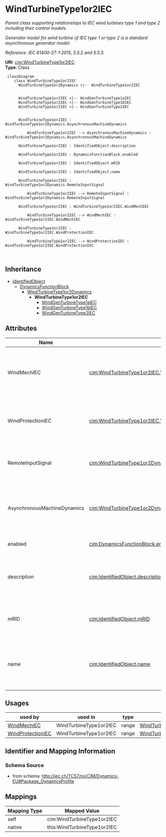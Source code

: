 # WindTurbineType1or2IEC


_Parent class supporting relationships to IEC wind turbines type 1 and type 2 including their control models._

_Generator model for wind turbine of IEC type 1 or type 2 is a standard asynchronous generator model._

_Reference: IEC 61400-27-1:2015, 5.5.2 and 5.5.3._





**URI**: [cim:WindTurbineType1or2IEC](http://iec.ch/TC57/CIM100#WindTurbineType1or2IEC)<br />
**Type**: Class




```mermaid
 classDiagram
    class WindTurbineType1or2IEC
      WindTurbineType1or2Dynamics <|-- WindTurbineType1or2IEC
      

      WindTurbineType1or2IEC <|-- WindGenTurbineType1aIEC
      WindTurbineType1or2IEC <|-- WindGenTurbineType1bIEC
      WindTurbineType1or2IEC <|-- WindGenTurbineType2IEC
      
      
      WindTurbineType1or2IEC : WindTurbineType1or2Dynamics.AsynchronousMachineDynamics
        
          WindTurbineType1or2IEC --> AsynchronousMachineDynamics : WindTurbineType1or2Dynamics.AsynchronousMachineDynamics
        
      WindTurbineType1or2IEC : IdentifiedObject.description
        
      WindTurbineType1or2IEC : DynamicsFunctionBlock.enabled
        
      WindTurbineType1or2IEC : IdentifiedObject.mRID
        
      WindTurbineType1or2IEC : IdentifiedObject.name
        
      WindTurbineType1or2IEC : WindTurbineType1or2Dynamics.RemoteInputSignal
        
          WindTurbineType1or2IEC --> RemoteInputSignal : WindTurbineType1or2Dynamics.RemoteInputSignal
        
      WindTurbineType1or2IEC : WindTurbineType1or2IEC.WindMechIEC
        
          WindTurbineType1or2IEC --> WindMechIEC : WindTurbineType1or2IEC.WindMechIEC
        
      WindTurbineType1or2IEC : WindTurbineType1or2IEC.WindProtectionIEC
        
          WindTurbineType1or2IEC --> WindProtectionIEC : WindTurbineType1or2IEC.WindProtectionIEC
        
      
```





## Inheritance
* [IdentifiedObject](IdentifiedObject.md)
    * [DynamicsFunctionBlock](DynamicsFunctionBlock.md)
        * [WindTurbineType1or2Dynamics](WindTurbineType1or2Dynamics.md)
            * **WindTurbineType1or2IEC**
                * [WindGenTurbineType1aIEC](WindGenTurbineType1aIEC.md)
                * [WindGenTurbineType1bIEC](WindGenTurbineType1bIEC.md)
                * [WindGenTurbineType2IEC](WindGenTurbineType2IEC.md)



## Attributes


| Name | URI | Cardinality and Range | Description | Inheritance |
| ---  | --- | --- | --- | --- |
| WindMechIEC | [cim:WindTurbineType1or2IEC.WindMechIEC](http://iec.ch/TC57/CIM100#WindTurbineType1or2IEC.WindMechIEC) | 1..1 <br />  [WindMechIEC](WindMechIEC.md)  | Wind mechanical model associated with this wind generator type 1 or type 2 mo... | direct |
| WindProtectionIEC | [cim:WindTurbineType1or2IEC.WindProtectionIEC](http://iec.ch/TC57/CIM100#WindTurbineType1or2IEC.WindProtectionIEC) | 1..1 <br />  [WindProtectionIEC](WindProtectionIEC.md)  | Wind turbune protection model associated with this wind generator type 1 or t... | direct |
| RemoteInputSignal | [cim:WindTurbineType1or2Dynamics.RemoteInputSignal](http://iec.ch/TC57/CIM100#WindTurbineType1or2Dynamics.RemoteInputSignal) | 0..1 <br />  [RemoteInputSignal](RemoteInputSignal.md)  | Remote input signal used by this wind generator type 1 or type 2 model | [WindTurbineType1or2Dynamics](WindTurbineType1or2Dynamics.md) |
| AsynchronousMachineDynamics | [cim:WindTurbineType1or2Dynamics.AsynchronousMachineDynamics](http://iec.ch/TC57/CIM100#WindTurbineType1or2Dynamics.AsynchronousMachineDynamics) | 1..1 <br />  [AsynchronousMachineDynamics](AsynchronousMachineDynamics.md)  | Asynchronous machine model with which this wind generator type 1 or type 2 mo... | [WindTurbineType1or2Dynamics](WindTurbineType1or2Dynamics.md) |
| enabled | [cim:DynamicsFunctionBlock.enabled](http://iec.ch/TC57/CIM100#DynamicsFunctionBlock.enabled) | 1..1 <br />  boolean  | Function block used indicator | [DynamicsFunctionBlock](DynamicsFunctionBlock.md) |
| description | [cim:IdentifiedObject.description](http://iec.ch/TC57/CIM100#IdentifiedObject.description) | 0..1 <br />  string  | The description is a free human readable text describing or naming the object | [IdentifiedObject](IdentifiedObject.md) |
| mRID | [cim:IdentifiedObject.mRID](http://iec.ch/TC57/CIM100#IdentifiedObject.mRID) | 1..1 <br />  string  | Master resource identifier issued by a model authority | [IdentifiedObject](IdentifiedObject.md) |
| name | [cim:IdentifiedObject.name](http://iec.ch/TC57/CIM100#IdentifiedObject.name) | 0..1 <br />  string  | The name is any free human readable and possibly non unique text naming the o... | [IdentifiedObject](IdentifiedObject.md) |





## Usages

| used by | used in | type | used |
| ---  | --- | --- | --- |
| [WindMechIEC](WindMechIEC.md) | WindTurbineType1or2IEC | range | [WindTurbineType1or2IEC](WindTurbineType1or2IEC.md) |
| [WindProtectionIEC](WindProtectionIEC.md) | WindTurbineType1or2IEC | range | [WindTurbineType1or2IEC](WindTurbineType1or2IEC.md) |






## Identifier and Mapping Information







### Schema Source


* from schema: http://iec.ch/TC57/ns/CIM/Dynamics-EU#Package_DynamicsProfile





## Mappings

| Mapping Type | Mapped Value |
| ---  | ---  |
| self | cim:WindTurbineType1or2IEC |
| native | this:WindTurbineType1or2IEC |




